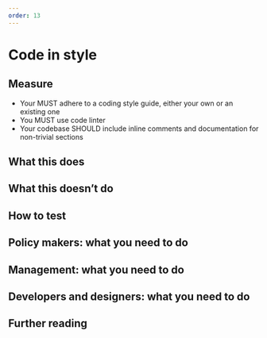 ```yaml
---
order: 13
---
```


# Code in style

## Measure

* Your MUST adhere to a coding style guide, either your own or an existing one
* You MUST use code linter
* Your codebase SHOULD include inline comments and documentation for non-trivial sections

## What this does

## What this doesn’t do

## How to test

## Policy makers: what you need to do

## Management: what you need to do

## Developers and designers: what you need to do

## Further reading
